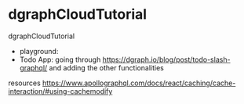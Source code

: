 # dgraphCloudTutorial
dgraphCloudTutorial

- playground: 
- Todo App: going through https://dgraph.io/blog/post/todo-slash-graphql/ and adding the other functionalities

resources
https://www.apollographql.com/docs/react/caching/cache-interaction/#using-cachemodify
